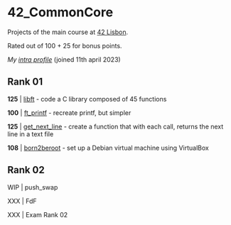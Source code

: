 # 42_CommonCore

Projects of the main course at [42 Lisbon](https://www.42lisboa.com/).

Rated out of 100 + 25 for bonus points.

*My [intra profile](https://profile.intra.42.fr/users/rvaz)* (joined 11th april 2023)


## Rank 01
**125** | [libft](./libft) - code a C library composed of 45 functions

**100** | [ft_printf](./ft_printf) - recreate printf, but simpler

**125** | [get_next_line](./get_next_line) - create a function that with each call, returns the next line in a text file

**108** | [born2beroot](./born2beroot) - set up a Debian virtual machine using VirtualBox

## Rank 02
WIP | push_swap

XXX | FdF

XXX | Exam Rank 02
